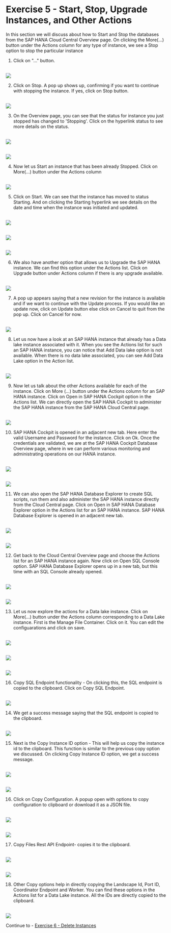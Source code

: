 # Exercise 5 - Start, Stop, Upgrade Instances, and Other Actions

In this section we will discuss about how to Start and Stop the databases from the SAP HANA Cloud Central Overview page. On clicking the More(...) button under the Actions column for any type of instance, we see a Stop option to stop the particular instance


1. Click on "..." button.

<br>![](/exercises/ex_5/images/1.png)

2. Click on Stop. A pop up shows up, confirming if you want to continue with stopping the instance. If yes, click on Stop button.

<br>![](/exercises/ex_5/images/2.png)

3. On the Overview page, you can see that the status for instance you just stopped has changed to 'Stopping'. Click on the hyperlink status to see more details on the status.

<br>![](/exercises/ex_5/images/3.png)

<br>![](/exercises/ex_5/images/4.png)


4. Now let us Start an instance that has been already Stopped. Click on More(...) button under the Actions column

<br>![](/exercises/ex_5/images/5.png)

5. Click on Start. We can see that the instance has moved to status Starting. And on clicking the Starting hyperlink we see details on the date and time when the instance was initiated and updated.

<br>![](/exercises/ex_5/images/9.png)

<br>![](/exercises/ex_5/images/10.png)

<br>![](/exercises/ex_5/images/11.png)

6. We also have another option that allows us to Upgrade the SAP HANA instance. We can find this option under the Actions list. Click on Upgrade button under Actions column if there is any upgrade available.

<br>![](/exercises/ex_5/images/6.png)

7. A pop up appears saying that a new revision for the instance is available and if we want to continue with the Update process. If you would like an update now, click on Update button else click on Cancel to quit from the pop up. Click on Cancel for now.

<br>![](/exercises/ex_5/images/7.png)

8. Let us now have a look at an SAP HANA instance that already has a Data lake instance associated with it. When you see the Actions list for such an SAP HANA instance, you can notice that Add Data lake option is not available. When there is no data lake associated, you can see Add Data Lake option in the Action list.

<br>![](/exercises/ex_5/images/8.png)

9. Now let us talk about the other Actions available for each of the instance. Click on More (...) button under the Actions column for an SAP HANA instance. Click on Open in SAP HANA Cockpit option in the Actions list. We can directly open the SAP HANA Cockpit to administer the SAP HANA instance from the SAP HANA Cloud Central page.

<br>![](/exercises/ex_5/images/12.png)

10. SAP HANA Cockpit is opened in an adjacent new tab. Here enter the valid Username and Password for the instance. Click on Ok. Once the credentials are validated, we are at the SAP HANA Cockpit Database Overview page, where in we can perform various monitoring and administrating operations on our HANA instance.

<br>![](/exercises/ex_5/images/13_a.png)

<br>![](/exercises/ex_5/images/13_b.png)

11. We can also open the SAP HANA Database Explorer to create SQL scripts, run them and also administer the SAP HANA instance directly from the Cloud Central page. Click on Open in SAP HANA Database Explorer option in the Actions list for an SAP HANA instance. SAP HANA Database Explorer is opened in an adjacent new tab. 

<br>![](/exercises/ex_5/images/14_a.png)

<br>![](/exercises/ex_5/images/14_b.png)

12. Get back to the Cloud Central Overview page and choose the Actions list for an SAP HANA instance again. Now click on Open SQL Console option. SAP HANA Database Explorer opens up in a new tab, but this time with an SQL Console already opened.

<br>![](/exercises/ex_5/images/15_a.png)

<br>![](/exercises/ex_5/images/15_b.png)

13. Let us now explore the actions for a Data lake instance. Click on More(...) button under the Actions column corresponding to a Data Lake instance. First is the Manage File Container. Click on it. You can edit the configuarations and click on save.

<br>![](/exercises/ex_5/images/16.png)

<br>![](/exercises/ex_5/images/17.png)

<br>![](/exercises/ex_5/images/18.png)

16. Copy SQL Endpoint functionality - On clicking this, the SQL endpoint is copied to the clipboard. Click on Copy SQL Endpoint.

<br>![](/exercises/ex_5/images/19.png)

14. We get a success message saying that the SQL endpoint is copied to the clipboard.

<br>![](/exercises/ex_5/images/20.png)

15. Next is the Copy Instance ID option - This will help us copy the instance id to the clipboard. This function is similar to the previous copy option we discussed. On clicking Copy Instance ID option, we get a success message.

<br>![](/exercises/ex_5/images/21.png)

<br>![](/exercises/ex_5/images/22.png)

16. Click on Copy Configuration. A popup open with options to copy configuration to clipboard or download it as a JSON file.

<br>![](/exercises/ex_5/images/23.png)

<br>![](/exercises/ex_5/images/24.png)

17. Copy Files Rest API Endpoint- copies it to the clipboard.

<br>![](/exercises/ex_5/images/25.png)

<br>![](/exercises/ex_5/images/26.png)

18. Other Copy options help in directly copying the Landscape Id, Port ID, Coordinator Endpoint and Worker. You can find these options in the Actions list for a Data Lake instance. All the IDs are directly copied to the clipboard.

<br>![](/exercises/ex_5/images/27.png)


Continue to - [Exercise 6 - Delete Instances ](../ex_6/README.md)
